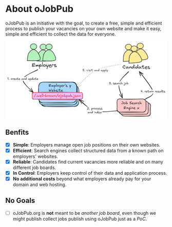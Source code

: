 # About oJobPub

oJobPub is an initiative with the goal, to create a free, simple and efficient process to publish your vacancies on your own website and make it easy, simple and efficient to collect the data for everyone.

![](static/nutshell.png)

## Benfits

- [x] **Simple**: Employers manage open job positions on their own websites.
- [x] **Efficient**: Search engines collect structured data from a known path on employers' websites.
- [x] **Reliable**: Candidates find current vacancies more reliable and on many different job boards.
- [x] **In Control**: Employers keep control of their data and application process.
- [x] **No additional costs** beyond what employers already pay for your domain and web hosting.

## No Goals

- [ ] oJobPub.org is **not** meant to be *another job board*, even though we might publish collect jobs publish using oJobPub just as a *PoC*.
